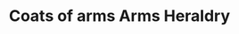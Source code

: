 ---
title: Coats of arms Arms Heraldry
longTitle: 'Coats of arms, Arms (Heraldry)'
tags:
- gccommon
use:
- "[[Heraldry]]"
---